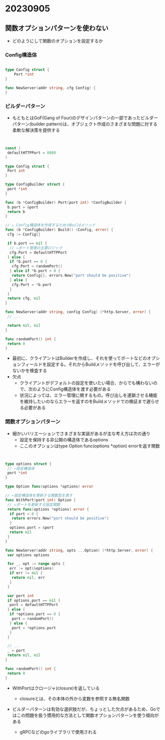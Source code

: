 # 20230905

## 関数オプションパターンを使わない

- どのようにして関数のオプションを設定するか

### Config構造体

```go

type Config struct {
    Port *int
}

func NewServer(addr string, cfg Config) {
}

```

### ビルダーパターン

- もともとはGoF(Gang of Four)のデザインパターンの一部であったビルダーパターン(builder pattern)は、オブジェクト作成のさまざまな問題に対する柔軟な解決策を提供する

```go


const (
 defaultHTTPPort = 8080
)

type Config struct {
 Port int
}

type ConfigBuilder struct {
 port *int
}

func (b *ConfigBuilder) Port(port int) *ConfigBuilder {
 b.port = &port
 return b
}

// ↓ Config構造体を作成するためのBuildメソッド
func (b *ConfigBuilder) Build() (Config, error) {
 cfg := Config{}

 if b.port == nil {
  // ←ポート管理の主要ロジック
  cfg.Port = defaultHTTPPort
 } else {
  if *b.port == 0 {
   cfg.Port = randomPort()
  } else if *b.port < 0 {
   return Config{}, errors.New("port should be positive")
  } else {
   cfg.Port = *b.port
  }
 }
 return cfg, nil
}

func NewServer(addr string, config Config) (*http.Server, error) {
 // ...

 return nil, nil
}

func randomPort() int {
 return 0
}

```

- 最初に、クライアントはBuilderを作成し、それを使ってポートなどのオプションフィールドを設定する。それからBuildメソッドを呼び出して、エラーがないかを検査する
- 欠点
  - クライアントがデフォルトの設定を使いたい場合、からでも構わないので、次のようにConfig構造体を渡す必要がある
  - 状況によっては、エラー管理に関するもの。呼び出しを連鎖させる機能を維持したいのならエラーを返すのをBuildメソッドでの検証まで遅らせる必要がある

### 関数オプションパターン

- 細かいバリエーションでさまざまな実装があるが主な考え方は次の通り
  - 設定を保持する非公開の構造体であるoptions
  - ここのオプションはtype Option func(options *option) errorを返す関数

```go


type options struct {
 // ←設定構造体
 port *int
}

type Option func(options *options) error

// ←設定構造体を更新する関数型を表す
func WithPort(port int) Option {
 // ←ポートを更新する設定関数
 return func(options *options) error {
  if port < 0 {
   return errors.New("port should be positive")
  }
  options.port = &port
  return nil
 }
}

func NewServer(addr string, opts ...Option) (*http.Server, error) {
 var options options

 for _, opt := range opts {
  err := opt(&options)
  if err != nil {
   return nil, err
  }
 }

 var port int
 if options.port == nil {
  port = defaultHTTPPort
 } else {
  if *options.port == 0 {
   port = randomPort()
  } else {
   port = *options.port
  }
 }

 // ...
 _ = port
 return nil, nil
}

func randomPort() int {
 return 0
}


```

- WithPortはクロージャ(closure)を返している
  - closureとは、その本体の外から変数を参照する無名関数

- ビルダーパターンは有効な選択肢だが、ちょっとした欠点があるため、Goではこの問題を扱う慣用的な方法として関数オプションパターンを使う傾向がある
  - gRPCなどのgoライブラリで使用される
